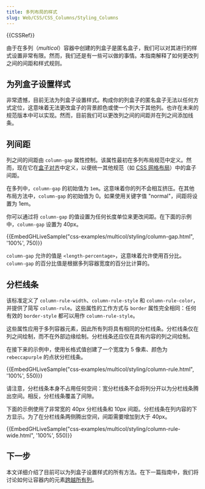```yaml
---
title: 多列布局的样式
slug: Web/CSS/CSS_Columns/Styling_Columns
---
```


{{CSSRef}}

由于在多列（_multicol_）容器中创建的列盒子是匿名盒子，我们可以对其进行的样式设置非常有限。然而，我们还是有一些可以做的事情。本指南解释了如何更改列之间的间距和样式规则。

## 为列盒子设置样式

非常遗憾，目前无法为列盒子设置样式。构成你的列盒子的匿名盒子无法以任何方式定位，这意味着无法更改盒子的背景颜色或使一个列大于其他列。也许在未来的规范版本中可以实现。然而，目前我们可以更改列之间的间距并在列之间添加线条。

## 列间距

列之间的间距由 `column-gap` 属性控制。该属性最初在多列布局规范中定义。然而，现在它在[盒子对齐](/zh-CN/docs/Web/CSS/CSS_Box_Alignment)中定义，以便统一其他规范（如 [CSS 网格布局](/zh-CN/docs/Web/CSS/CSS_Grid_Layout/Box_Alignment_in_CSS_Grid_Layout)）中的盒子间距。

在多列中，`column-gap` 的初始值为 `1em`。这意味着你的列不会相互挤压。在其他布局方法中，`column-gap` 的初始值为 0。如果使用关键字值 "normal"，间距将设置为 1em。

你可以通过将 `column-gap` 的值设置为任何长度单位来更改间距。在下面的示例中，`column-gap` 设置为 40px。

{{EmbedGHLiveSample("css-examples/multicol/styling/column-gap.html", '100%', 750)}}

`column-gap` 允许的值是 `<length-percentage>`，这意味着允许使用百分比。`column-gap` 的百分比值是根据多列容器宽度的百分比计算的。

## 分栏线条

该标准定义了 `column-rule-width`、`column-rule-style` 和 `column-rule-color`，并提供了简写 `column-rule`。这些属性的工作方式与 `border` 属性完全相同：任何有效的 `border-style` 都可以用作 `column-rule-style`。

这些属性应用于多列容器元素，因此所有列将具有相同的分栏线条。分栏线条仅在列之间绘制，而不在外部边缘绘制。分栏线条还应仅在具有内容的列之间绘制。

在接下来的示例中，使用长格式值创建了一个宽度为 5 像素、颜色为 `rebeccapurple` 的点状分栏线条。

{{EmbedGHLiveSample("css-examples/multicol/styling/column-rule.html", '100%', 550)}}

请注意，分栏线条本身不占用任何空间：宽分栏线条不会将列分开以为分栏线条腾出空间。相反，分栏线条覆盖了间隙。

下面的示例使用了非常宽的 40px 分栏线条和 10px 间距。分栏线条在列内容的下方显示。为了在分栏线条两侧腾出空间，间距需要增加到大于 40px。

{{EmbedGHLiveSample("css-examples/multicol/styling/column-rule-wide.html", '100%', 550)}}

## 下一步

本文详细介绍了目前可以为列盒子设置样式的所有方法。在下一篇指南中，我们将讨论如何让容器内的元素[跨越所有列](/zh-CN/docs/Web/CSS/CSS_Columns/Spanning_Columns)。
